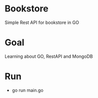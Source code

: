 # Bookstore
Simple Rest API for bookstore in GO

# Goal
Learning about GO, RestAPI and MongoDB

# Run
- go run main.go

